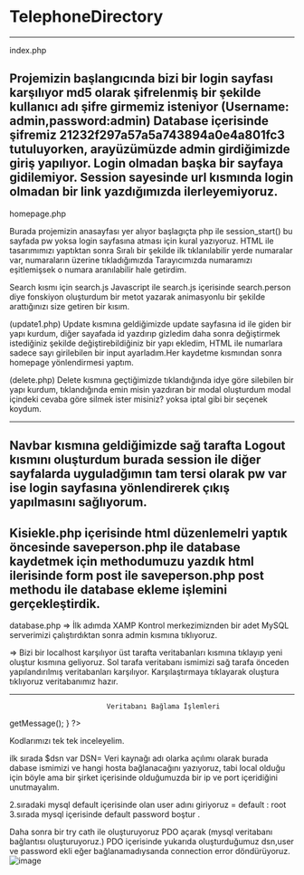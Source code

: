 # TelephoneDirectory
-------------------------------------------------------------------------------------------------------------------------------------------------------------------------
index.php

Projemizin başlangıcında bizi bir login sayfası karşılıyor md5 olarak şifrelenmiş bir şekilde kullanıcı adı şifre girmemiz isteniyor (Username: admin,password:admin) 
Database içerisinde şifremiz 21232f297a57a5a743894a0e4a801fc3 tutuluyorken, arayüzümüzde admin girdiğimizde giriş yapılıyor. Login olmadan başka bir sayfaya gidilemiyor. 
Session sayesinde url kısmında login olmadan bir link yazdığımızda ilerleyemiyoruz.
-------------------------------------------------------------------------------------------------------------------------------------------------------------------------
homepage.php 

Burada projemizin anasayfası yer alıyor başlagıçta php ile session_start() bu sayfada pw yoksa login sayfasına atması için kural yazıyoruz.
HTML ile tasarımımızı yaptıktan sonra Sıralı bir şekilde ilk tıklanılabilir yerde numaralar var, numaraların üzerine tıkladığımızda Tarayıcımızda numaramızı eşitlemişsek
o numara aranılabilir hale getirdim.

Search kısmı için search.js 
Javascript ile  search.js içerisinde search.person diye fonskiyon oluşturdum bir metot yazarak animasyonlu bir şekilde arattığınızı size getiren bir kısım.


(update1.php)
Update kısmına geldiğimizde update sayfasına id ile giden bir yapı kurdum, diğer sayafada id yazdırıp gizledim daha sonra değiştirmek istediğiniz şekilde 
değiştirebildiğiniz bir yapı ekledim, HTML ile numarlara sadece sayı girilebilen bir input ayarladım.Her kaydetme kısmından sonra homepage yönlendirmesi yaptım.

(delete.php)
Delete kısmına geçtiğimizde tıklandığında idye göre silebilen bir yapı kurdum, tıklandığında emin misin yazdıran bir modal oluşturdum modal içindeki cevaba göre 
silmek ister misiniz? yoksa iptal gibi bir seçenek koydum.


-------------------------------------------------------------------------------------------------------------------------------------------------------------------------
Navbar kısmına geldiğimizde sağ tarafta Logout kısmını oluşturdum burada session ile diğer sayfalarda uyguladğımın tam tersi olarak pw var ise login sayfasına yönlendirerek
çıkış yapılmasını sağlıyorum.
-------------------------------------------------------------------------------------------------------------------------------------------------------------------------
Kisiekle.php içerisinde html düzenlemelri yaptık öncesinde saveperson.php ile database kaydetmek için methodumuzu yazdık html ilerisinde form post ile saveperson.php post
methodu ile database ekleme işlemini gerçekleştirdik.
-------------------------------------------------------------------------------------------------------------------------------------------------------------------------
database.php 
=> İlk adımda XAMP Kontrol merkezimiznden bir adet MySQL serverimizi çalıştırdıktan sonra admin kısmına tıklıyoruz. 

=> Bizi bir localhost karşılıyor üst tarafta veritabanları kısmına tıklayıp yeni oluştur kısmına geliyoruz. Sol tarafa veritabanı ismimizi sağ tarafa önceden yapılandırılmış veritabanları karşılıyor. Karşılaştırmaya tıklayarak oluştura tıklıyoruz veritabanımız hazır.

-----------------------------------------------------------------------------------------------------------------------------
                            Veritabanı Bağlama İşlemleri
<?php 
$dsn= 'mysql:dbname=telephone_directory;host';
$user='root';
$password='';

try{

	$db= new PDO($dsn, $user, $password);
	echo "connection succes";

}catch (PDOExpection $e)
{
	echo 'connection error'. $e->getMessage();
}

?>

Kodlarımızı tek tek inceleyelim.

ilk sırada $dsn var   DSN= Veri kaynağı adı olarka açılımı olarak burada dabase ismimizi ve hangi hosta bağlanacağını yazıyoruz, tabi local olduğu için böyle ama bir şirket içerisinde olduğumuzda bir ip ve port içeridiğini unutmayalım. 

2.sıradaki mysql default içerisinde olan user adını giriyoruz = default : root
3.sırada mysql içerisinde default password boştur .

Daha sonra bir try cath ile oluşturuyoruz PDO açarak (mysql veritabanı bağlantısı oluşturuyoruz.)  PDO içerisinde yukarıda oluşturduğumuz dsn,user ve password ekli eğer bağlanamadıysanda connection error döndürüyoruz.
![image](https://user-images.githubusercontent.com/103968958/194426618-77ac54d9-5069-4549-b36f-720f18663ebb.png)

